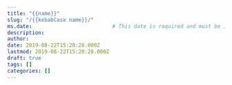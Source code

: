 ```yaml
---
title: "{{name}}"
slug: "/{{kebabCase name}}/"
ms.date:                          # This date is required and must be in the format MM/DD/YYYY. This is the date the article was last reviewed for technical accuracy. Include regardless of value in date:.
description:
author: 
date: 2019-08-22T15:20:28.000Z
lastmod: 2019-08-22T15:20:28.000Z
draft: true
tags: []
categories: []
---
```


